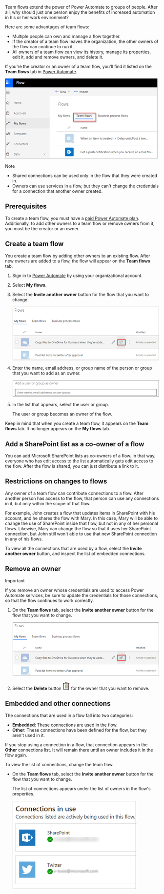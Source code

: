 Team flows extend the power of Power Automate to groups of people. After all, why should just one person enjoy the benefits of increased automation in his or her work environment?

Here are some advantages of team flows:

- Multiple people can own and manage a flow together.
- If the creator of a team flow leaves the organization, the other owners of the flow can continue to run it.
- All owners of a team flow can view its history, manage its properties, edit it, add and remove owners, and delete it.

If you're the creator or an owner of a team flow, you'll find it listed on the **Team flows** tab in [Power Automate](https://flow.microsoft.com).

![Team flows tab](../media/addowner5.png)

> [!NOTE]
> - Shared connections can be used only in the flow that they were created in.
> - Owners can use services in a flow, but they can't change the credentials for a connection that another owner created.

## Prerequisites

To create a team flow, you must have a [paid Power Automate plan](https://flow.microsoft.com/pricing/). Additionally, to add other owners to a team flow or remove owners from it, you must be the creator or an owner.

## Create a team flow

You create a team flow by adding other owners to an existing flow. After new owners are added to a flow, the flow will appear on the **Team flows** tab.

1. Sign in to [Power Automate](https://flow.microsoft.com) by using your organizational account.
1. Select **My flows**.
1. Select the **Invite another owner** button for the flow that you want to change.

    ![Invite another owner button](../media/addowner1.png)

1. Enter the name, email address, or group name of the person or group that you want to add as an owner.

    ![Enter user information](../media/addowner3.png)

1. In the list that appears, select the user or group.

    The user or group becomes an owner of the flow.

Keep in mind that when you create a team flow, it appears on the **Team flows** tab. It no longer appears on the **My flows** tab.

## Add a SharePoint list as a co-owner of a flow

You can add Microsoft SharePoint lists as co-owners of a flow. In that way, everyone who has edit access to the list automatically gets edit access to the flow. After the flow is shared, you can just distribute a link to it.

## Restrictions on changes to flows

Any owner of a team flow can contribute connections to a flow. After another person has access to the flow, that person can use any connections in it, but only within the scope of that flow.

For example, John creates a flow that updates items in SharePoint with his account, and he shares the flow with Mary. In this case, Mary will be able to change the use of SharePoint inside that flow, but not in any of her personal flows. Likewise, Mary can change the flow so that it uses her SharePoint connection, but John still won't able to use that new SharePoint connection in any of his flows. 

To view all the connections that are used by a flow, select the **Invite another owner** button, and inspect the list of embedded connections.

## Remove an owner

> [!IMPORTANT]
> If you remove an owner whose credentials are used to access Power Automate services, be sure to update the credentials for those connections, so that the flow continues to work correctly.

1. On the **Team flows** tab, select the **Invite another owner** button for the flow that you want to change.

    ![Invite another owner button](../media/addowner1.png)

1. Select the **Delete** button ![user removed](../media/trash.png) for the owner that you want to remove.

## Embedded and other connections

The connections that are used in a flow fall into two categories:

* **Embedded**: These connections are used in the flow.
* **Other**: These connections have been defined for the flow, but they aren't used in it.

If you stop using a connection in a flow, that connection appears in the **Other** connections list. It will remain there until an owner includes it in the flow again.

To view the list of connections, change the team flow.

- On the **Team flows** tab, select the **Invite another owner** button for the flow that you want to change.

    The list of connections appears under the list of owners in the flow's properties.

    ![Embedded connections](../media/embeddedconnections.png)
